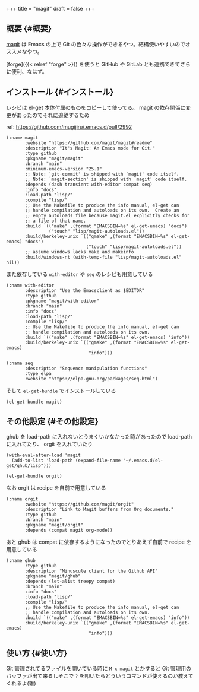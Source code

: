 +++
title = "magit"
draft = false
+++

## 概要 {#概要}

[magit](https://github.com/magit/magit) は Emacs の上で Git の色々な操作ができるやつ。結構使いやすいのでオススメなやつ。

[forge]({{< relref "forge" >}}) を使うと GitHub や GitLab とも連携できてさらに便利、なはず。


## インストール {#インストール}

レシピは el-get 本体付属のものをコピーして使ってる。
magit の依存関係に変更があったのでそれに追従するため

ref: <https://github.com/mugijiru/.emacs.d/pull/2992>

```emacs-lisp
(:name magit
       :website "https://github.com/magit/magit#readme"
       :description "It's Magit! An Emacs mode for Git."
       :type github
       :pkgname "magit/magit"
       :branch "main"
       :minimum-emacs-version "25.1"
       ;; Note: `git-commit' is shipped with `magit' code itself.
       ;; Note: `magit-section' is shipped with `magit' code itself.
       :depends (dash transient with-editor compat seq)
       :info "docs"
       :load-path "lisp/"
       :compile "lisp/"
       ;; Use the Makefile to produce the info manual, el-get can
       ;; handle compilation and autoloads on its own.  Create an
       ;; empty autoloads file because magit.el explicitly checks for
       ;; a file of that name.
       :build `(("make" ,(format "EMACSBIN=%s" el-get-emacs) "docs")
                ("touch" "lisp/magit-autoloads.el"))
       :build/berkeley-unix `(("gmake" ,(format "EMACSBIN=%s" el-get-emacs) "docs")
                              ("touch" "lisp/magit-autoloads.el"))
       ;; assume windows lacks make and makeinfo
       :build/windows-nt (with-temp-file "lisp/magit-autoloads.el" nil))
```

また依存している `with-editor` や `seq` のレシピも用意している

```emacs-lisp
(:name with-editor
       :description "Use the Emacsclient as $EDITOR"
       :type github
       :pkgname "magit/with-editor"
       :branch "main"
       :info "docs"
       :load-path "lisp/"
       :compile "lisp/"
       ;; Use the Makefile to produce the info manual, el-get can
       ;; handle compilation and autoloads on its own.
       :build `(("make" ,(format "EMACSBIN=%s" el-get-emacs) "info"))
       :build/berkeley-unix `(("gmake" ,(format "EMACSBIN=%s" el-get-emacs)
                               "info")))
```

```emacs-lisp
(:name seq
       :description "Sequence manipulation functions"
       :type elpa
       :website "https://elpa.gnu.org/packages/seq.html")
```

そして `el-get-bundle` でインストールしている

```emacs-lisp
(el-get-bundle magit)
```


## その他設定 {#その他設定}

ghub を load-path に入れないとうまくいかなかった時があったので load-path に入れてたり、
orgit を入れていたり

```emacs-lisp
(with-eval-after-load 'magit
  (add-to-list 'load-path (expand-file-name "~/.emacs.d/el-get/ghub/lisp")))

(el-get-bundle orgit)
```

なお orgit は recipe を自前で用意している

```emacs-lisp
(:name orgit
       :website "https://github.com/magit/orgit"
       :description "Link to Magit buffers from Org documents."
       :type github
       :branch "main"
       :pkgname "magit/orgit"
       :depends (compat magit org-mode))
```

あと ghub は compat に依存するようになったのでとりあえず自前で recipe を用意している

```emacs-lisp
(:name ghub
       :type github
       :description "Minuscule client for the Github API"
       :pkgname "magit/ghub"
       :depends (let-alist treepy compat)
       :branch "main"
       :info "docs"
       :load-path "lisp/"
       :compile "lisp/"
       ;; Use the Makefile to produce the info manual, el-get can
       ;; handle compilation and autoloads on its own.
       :build `(("make" ,(format "EMACSBIN=%s" el-get-emacs) "info"))
       :build/berkeley-unix `(("gmake" ,(format "EMACSBIN=%s" el-get-emacs)
                               "info")))
```


## 使い方 {#使い方}

Git 管理されてるファイルを開いている時に
`M-x magit` とかすると Git 管理用のバッファが出て来るしそこで `?` を叩いたらどういうコマンドが使えるのか教えてくれるよ(雑)
